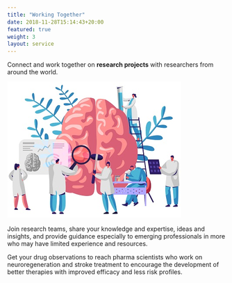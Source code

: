 ```yaml
---
title: "Working Together"
date: 2018-11-28T15:14:43+20:00  
featured: true
weight: 3
layout: service
---
```


Connect and work together on **research projects** with researchers from around the world.

![Pharm drugs](/images/illustrations/providers.jpg)


Join research teams, share your knowledge and expertise, ideas and insights, and provide guidance especially to emerging professionals in more who may have limited experience and resources. 
 
Get your drug observations to reach pharma scientists who work on neuroregeneration and stroke treatment to encourage the development of better therapies with improved efficacy and less risk profiles.


